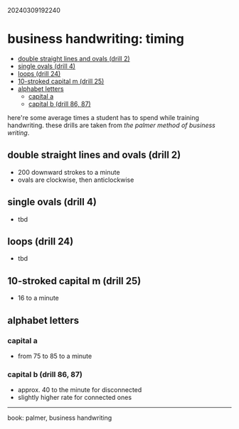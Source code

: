 20240309192240

# business handwriting: timing

* [double straight lines and ovals (drill 2)](#double-straight-lines-and-ovals-drill-2)
* [single ovals (drill 4)](#single-ovals-drill-4)
* [loops (drill 24)](#loops-drill-24)
* [10-stroked capital m (drill 25)](#10-stroked-capital-m-drill-25)
* [alphabet letters](#alphabet-letters)
  * [capital a](#capital-a)
  * [capital b (drill 86, 87)](#capital-b-drill-86-87)

here're some average times a student has to spend while training handwriting.
these drills are taken from *the palmer method of business writing*.

## double straight lines and ovals (drill 2)

* 200 downward strokes to a minute
* ovals are clockwise, then anticlockwise

## single ovals (drill 4)

* tbd

## loops (drill 24)

* tbd

## 10-stroked capital m (drill 25)

* 16 to a minute

## alphabet letters

### capital a

* from 75 to 85 to a minute

### capital b (drill 86, 87)

* approx. 40 to the minute for disconnected
* slightly higher rate for connected ones

- - -

book: palmer, business handwriting
